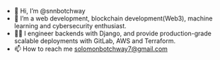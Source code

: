 - 👋 Hi, I’m @snnbotchway
- 👀 I’m a web development, blockchain development(Web3), machine learning and cybersecurity enthusiast.
- 👨‍💻 I engineer backends with Django, and provide production-grade scalable deployments with GitLab, AWS and Terraform.
- 📫 How to reach me solomonbotchway7@gmail.com

<!---
snnbotchway/snnbotchway is a ✨ special ✨ repository because its `README.md` (this file) appears on your GitHub profile.
You can click the Preview link to take a look at your changes.
--->
